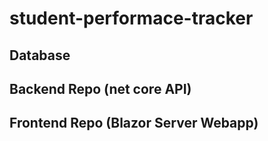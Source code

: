 # student-performace-tracker

## Database

## Backend Repo (net core API)

## Frontend Repo (Blazor Server Webapp)

